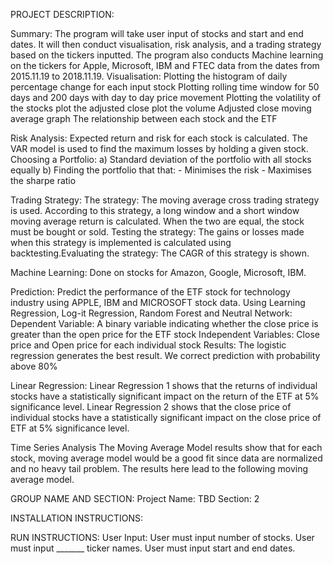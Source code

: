 PROJECT DESCRIPTION:

Summary:
The program will take user input of stocks and start and end dates. It will then conduct visualisation, risk analysis, and a trading strategy based on the tickers inputted.
The program also conducts Machine learning on the tickers for Apple, Microsoft, IBM and FTEC data from the dates from 2015.11.19 to 2018.11.19.
Visualisation:
Plotting the histogram of daily percentage change for each input stock
Plotting rolling time window for 50 days and 200 days with day to day price movement
Plotting the volatility of the stocks
plot the adjusted close
plot the volume
Adjusted close moving average graph
The relationship between each stock and the ETF 

Risk Analysis:
Expected return and risk for each stock is calculated.
The VAR model is used to find the maximum losses by holding a given stock.
Choosing a Portfolio:
	a) Standard deviation of the portfolio with all stocks equally 
	b) Finding the portfolio that that:
		- Minimises the risk 
		- Maximises the sharpe ratio

Trading Strategy:
The strategy: The moving average cross trading strategy is used. According to this strategy, a long window and a short window moving average return is calculated. When the two are equal, the stock must be bought or sold.
Testing the strategy: The gains or losses made when this strategy is implemented is calculated using backtesting.Evaluating the strategy:
The CAGR of this strategy is shown.

Machine Learning: Done on stocks for Amazon, Google, Microsoft, IBM.

Prediction:  Predict the performance of the ETF stock for technology industry using APPLE, IBM and MICROSOFT stock data.
Using Learning Regression, Log-it Regression, Random Forest and Neutral Network:
Dependent Variable: A binary variable indicating whether the close price is greater than the open price for the ETF stock
Independent Variables: Close price and Open price for each individual stock
Results: The logistic regression generates the best result. We correct prediction with probability above 80%

Linear Regression:
Linear Regression 1 shows that the returns of individual stocks have a statistically significant impact on the return of the ETF at 5% significance level.
Linear Regression 2 shows that the close price of individual stocks have a statistically significant impact on the close price of ETF at 5% significance level.

Time Series Analysis
The Moving Average Model results show that for each stock, moving average model would be a good fit since data are normalized and no heavy tail problem.
The results here lead to the following moving average model.

GROUP NAME AND SECTION:
Project Name: TBD
Section: 2

INSTALLATION INSTRUCTIONS:

RUN INSTRUCTIONS:
User Input: 
User must input number of stocks.
User must input _______ ticker names.
User must input start and end dates.

